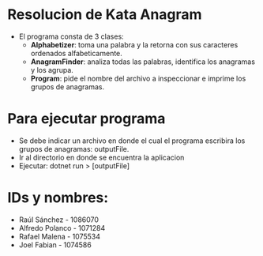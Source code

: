 # Resolucion de Kata Anagram
- El programa consta de 3 clases:
    - **Alphabetizer**: toma una palabra y la retorna con sus caracteres ordenados alfabeticamente.
    - **AnagramFinder**: analiza todas las palabras, identifica los anagramas y los agrupa. 
    - **Program**: pide el nombre del archivo a inspeccionar e imprime los grupos de anagramas. 

# Para ejecutar programa
- Se debe indicar un archivo en donde el cual el programa escribira los grupos de anagramas: outputFile.
- Ir al directorio en donde se encuentra la aplicacion 
- Ejecutar: dotnet run > [outputFile]

# IDs y nombres:
- Raúl Sánchez - 1086070
- Alfredo Polanco - 1071284
- Rafael Malena - 1075534
- Joel Fabian - 1074586

